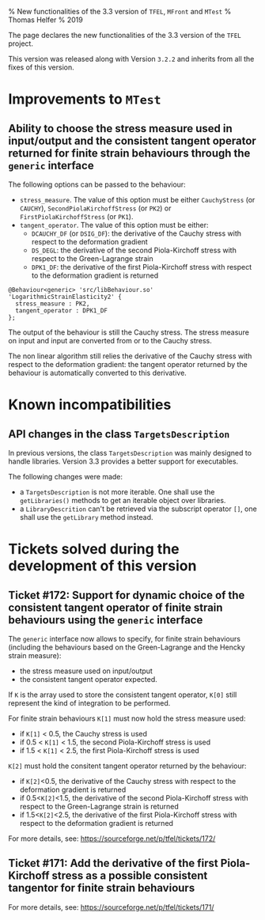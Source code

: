 % New functionalities of the 3.3 version of `TFEL`, `MFront` and `MTest`
% Thomas Helfer
% 2019

The page declares the new functionalities of the 3.3 version of the
`TFEL` project.

This version was released along with Version `3.2.2` and inherits from
all the fixes of this version.

# Improvements to `MTest`

## Ability to choose  the stress measure used in input/output and the consistent tangent operator returned for finite strain behaviours through the `generic` interface

The following options can be passed to the behaviour:

- `stress_measure`. The value of this option must be either
  `CauchyStress` (or `CAUCHY`), `SecondPiolaKirchoffStress` (or `PK2`)
  or `FirstPiolaKirchoffStress` (or `PK1`).
- `tangent_operator`. The value of this option must be either:
    - `DCAUCHY_DF` (or `DSIG_DF`): the derivative of the Cauchy stress
	  with respect to the deformation gradient
    - `DS_DEGL`: the derivative of the second Piola-Kirchoff stress
      with respect to the Green-Lagrange strain
	- `DPK1_DF`: the derivative of the first Piola-Kirchoff
      stress with respect to the deformation gradient is returned

~~~~{.cxx}
@Behaviour<generic> 'src/libBehaviour.so' 'LogarithmicStrainElasticity2' {
  stress_measure : PK2,
  tangent_operator : DPK1_DF
};
~~~~

The output of the behaviour is still the Cauchy stress. The stress
measure on input and input are converted from or to the Cauchy
stress.

The non linear algorithm still relies the derivative of the Cauchy
stress with respect to the deformation gradient: the tangent operator
returned by the behaviour is automatically converted to this
derivative.

# Known incompatibilities

## API changes in the class `TargetsDescription`

In previous versions, the class `TargetsDescription` was mainly designed
to handle libraries. Version 3.3 provides a better support for
executables.

The following changes were made:

- a `TargetsDescription` is not more iterable. One shall use the
  `getLibraries()` methods to get an iterable object over libraries.
- a `LibraryDescrition` can't be retrieved via the subscript operator
  `[]`, one shall use the `getLibrary` method instead.


# Tickets solved during the development of this version

## Ticket #172: Support for dynamic choice of the consistent tangent operator of finite strain behaviours using the `generic` interface

The `generic` interface now allows to specify, for finite strain
behaviours (including the behaviours based on the Green-Lagrange and
the Hencky strain measure):

- the stress measure used on input/output
- the consistent tangent operator expected.

If `K` is the array used to store the consistent tangent operator,
`K[0]` still represent the kind of integration to be performed.

For finite strain behaviours `K[1]` must now hold the stress measure used:

- if `K[1]` < 0.5, the Cauchy stress is used
- if 0.5 < `K[1]` < 1.5, the second Piola-Kirchoff stress is used
- if 1.5 < `K[1]` < 2.5, the first Piola-Kirchoff stress is used

`K[2]` must hold the consitent tangent operator returned by the behaviour:

- if `K[2]`<0.5, the derivative of the Cauchy stress with respect
  to the deformation gradient is returned
- if 0.5<`K[2]`<1.5, the derivative of the second Piola-Kirchoff
  stress with respect to the Green-Lagrange strain
  is returned
- if 1.5<`K[2]`<2.5, the derivative of the first Piola-Kirchoff
  stress with respect to the deformation gradient is returned

For more details, see: <https://sourceforge.net/p/tfel/tickets/172/>

## Ticket #171: Add the derivative of the first Piola-Kirchoff stress as a possible consistent tangentor for finite strain behaviours

For more details, see: <https://sourceforge.net/p/tfel/tickets/171/>
